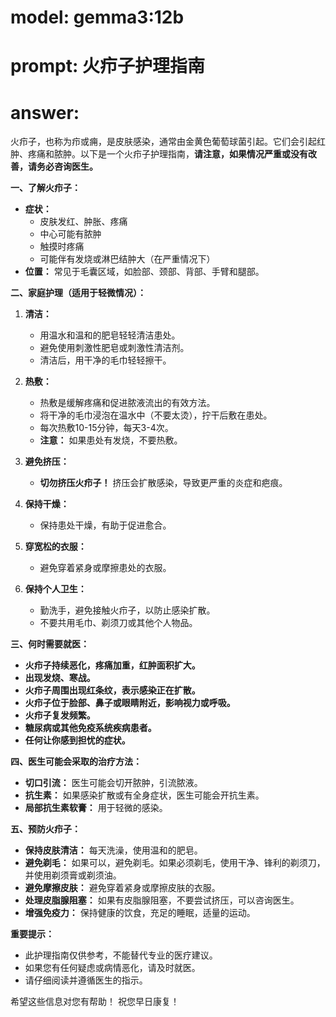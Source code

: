 # model: gemma3:12b
# prompt: 火疖子护理指南
# answer: 
 火疖子，也称为疖或痈，是皮肤感染，通常由金黄色葡萄球菌引起。它们会引起红肿、疼痛和脓肿。以下是一个火疖子护理指南，**请注意，如果情况严重或没有改善，请务必咨询医生。**

**一、了解火疖子：**

* **症状：**
    * 皮肤发红、肿胀、疼痛
    * 中心可能有脓肿
    * 触摸时疼痛
    * 可能伴有发烧或淋巴结肿大（在严重情况下）
* **位置：** 常见于毛囊区域，如脸部、颈部、背部、手臂和腿部。

**二、家庭护理（适用于轻微情况）：**

1. **清洁：**
    * 用温水和温和的肥皂轻轻清洁患处。
    * 避免使用刺激性肥皂或刺激性清洁剂。
    * 清洁后，用干净的毛巾轻轻擦干。

2. **热敷：**
    * 热敷是缓解疼痛和促进脓液流出的有效方法。
    * 将干净的毛巾浸泡在温水中（不要太烫），拧干后敷在患处。
    * 每次热敷10-15分钟，每天3-4次。
    * **注意：** 如果患处有发烧，不要热敷。

3. **避免挤压：**
    * **切勿挤压火疖子！**  挤压会扩散感染，导致更严重的炎症和疤痕。

4. **保持干燥：**
    * 保持患处干燥，有助于促进愈合。

5. **穿宽松的衣服：**
    * 避免穿着紧身或摩擦患处的衣服。

6. **保持个人卫生：**
    * 勤洗手，避免接触火疖子，以防止感染扩散。
    * 不要共用毛巾、剃须刀或其他个人物品。

**三、何时需要就医：**

* **火疖子持续恶化，疼痛加重，红肿面积扩大。**
* **出现发烧、寒战。**
* **火疖子周围出现红条纹，表示感染正在扩散。**
* **火疖子位于脸部、鼻子或眼睛附近，影响视力或呼吸。**
* **火疖子复发频繁。**
* **糖尿病或其他免疫系统疾病患者。**
* **任何让你感到担忧的症状。**

**四、医生可能会采取的治疗方法：**

* **切口引流：** 医生可能会切开脓肿，引流脓液。
* **抗生素：** 如果感染扩散或有全身症状，医生可能会开抗生素。
* **局部抗生素软膏：** 用于轻微的感染。

**五、预防火疖子：**

* **保持皮肤清洁：** 每天洗澡，使用温和的肥皂。
* **避免剃毛：** 如果可以，避免剃毛。如果必须剃毛，使用干净、锋利的剃须刀，并使用剃须膏或剃须油。
* **避免摩擦皮肤：** 避免穿着紧身或摩擦皮肤的衣服。
* **处理皮脂腺阻塞：** 如果有皮脂腺阻塞，不要尝试挤压，可以咨询医生。
* **增强免疫力：** 保持健康的饮食，充足的睡眠，适量的运动。

**重要提示：**

*  此护理指南仅供参考，不能替代专业的医疗建议。
*  如果您有任何疑虑或病情恶化，请及时就医。
*  请仔细阅读并遵循医生的指示。



希望这些信息对您有帮助！ 祝您早日康复！

